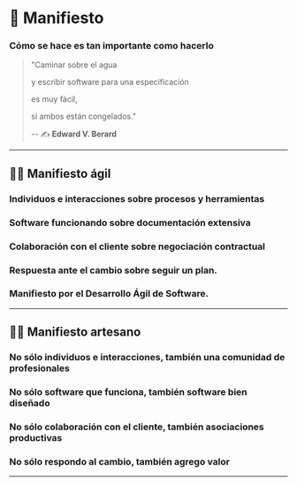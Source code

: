# 📝 Manifiesto
### Cómo se hace es tan importante como hacerlo

> "Caminar sobre el agua
>
> y escribir software para una especificación
>
> es muy fácil,
>
> si ambos están congelados."
>
> -- ✍️ **Edward V. Berard**

---

## 🏃‍♂️ Manifiesto ágil

### **Individuos e interacciones** sobre procesos y herramientas

### **Software funcionando** sobre documentación extensiva

### **Colaboración con el cliente** sobre negociación contractual

### **Respuesta ante el cambio** sobre seguir un plan.

###  **Manifiesto por el Desarrollo Ágil de Software**.

---

## 🚶‍♀️ Manifiesto artesano

### No sólo individuos e interacciones, también una **comunidad de profesionales**

### No sólo software que funciona, también **software bien diseñado**

### No sólo colaboración con el cliente, también **asociaciones productivas**

### No sólo respondo al cambio, también **agrego valor**

---
